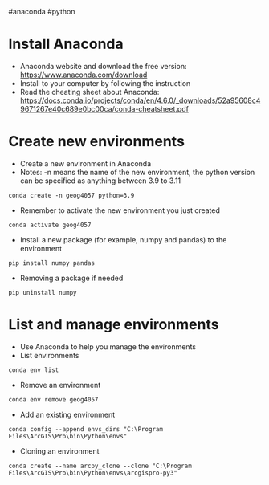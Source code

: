 #anaconda #python 
# Install Anaconda
- Anaconda website and download the free version: https://www.anaconda.com/download
- Install to your computer by following the instruction
- Read the cheating sheet about Anaconda: https://docs.conda.io/projects/conda/en/4.6.0/_downloads/52a95608c49671267e40c689e0bc00ca/conda-cheatsheet.pdf
# Create new environments
- Create a new environment in Anaconda
- Notes: -n means the name of the new environment, the python version can be specified as anything between 3.9 to 3.11
```
conda create -n geog4057 python=3.9
```
- Remember to activate the new environment you just created
```
conda activate geog4057
```
- Install a new package (for example, numpy and pandas) to the environment

```
pip install numpy pandas
```
- Removing a package if needed

```
pip uninstall numpy
```

# List and manage environments
- Use Anaconda to help you manage the environments
- List environments
```
conda env list
```


- Remove an environment
```
conda env remove geog4057
```
- Add an existing environment
```
conda config --append envs_dirs "C:\Program Files\ArcGIS\Pro\bin\Python\envs"
```
- Cloning an environment
```
conda create --name arcpy_clone --clone "C:\Program Files\ArcGIS\Pro\bin\Python\envs\arcgispro-py3"
```
